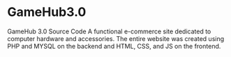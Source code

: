 # GameHub3.0
GameHub 3.0 Source Code
A functional e-commerce site dedicated to computer hardware and accessories. The entire website was created using PHP and MYSQL on the backend and HTML, CSS, and JS on the frontend.
